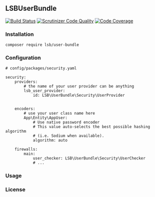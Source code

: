 LSBUserBundle
------------------

[![Build Status](https://travis-ci.com/LSBDataWeFeelITPublic/LSBUserBundle.svg?branch=master)](https://travis-ci.com/LSBDataWeFeelITPublic/LSBUserBundle) [![Scrutinizer Code Quality](https://scrutinizer-ci.com/g/LSBDataWeFeelITPublic/LSBUserBundle/badges/quality-score.png?b=master)](https://scrutinizer-ci.com/g/LSBDataWeFeelITPublic/LSBUserBundle/?branch=master) [![Code Coverage](https://scrutinizer-ci.com/g/LSBDataWeFeelITPublic/LSBUserBundle/badges/coverage.png?b=master)](https://scrutinizer-ci.com/g/LSBDataWeFeelITPublic/LSBUserBundle/?branch=master)

### Installation

```
composer require lsb/user-bundle
```

### Configuration

```
# config/packages/security.yaml

security:
    providers:
        # the name of your user provider can be anything
        lsb_user_provider:
            id: LSB\UserBundle\Security\UserProvider
            
           
    encoders:
        # use your user class name here
        App\Entity\AppUser:
            # Use native password encoder
            # This value auto-selects the best possible hashing algorithm
            # (i.e. Sodium when available).
            algorithm: auto
            
    firewalls:
        main:
            user_checker: LSB\UserBundle\Security\UserChecker
            # ...
```

### Usage


### License


